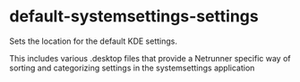 default-systemsettings-settings
=================================

Sets the location for the default KDE settings.

This includes various .desktop files that provide a Netrunner specific way of sorting
and categorizing settings in the systemsettings application
